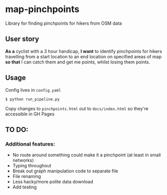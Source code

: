 # map-pinchpoints
Library for finding pinchpoints for hikers from OSM data

## User story

**As a** cyclist with a 3 hour handicap, **I want** to identify pinchpoints for hikers travelling from a start location to an end location on specified areas of map **so that** I can catch them and get me points, whilst losing them points.

## Usage

Config lives in `config.yaml`

```
$ python run_pipeline.py
```

Copy changes to `pinchpoints.html` out to `docs/index.html` so they're accessible in GH Pages

## TO DO:

### Additional features:
- No route around something could make it a pinchpoint (at least in small networks)
- Typing throughout
- Break out graph manipulation code to separate file
- File renaming
- Less hacky/more polite data download
- Add testing
